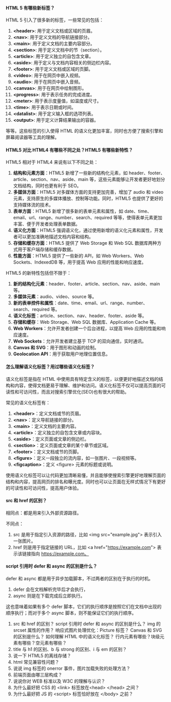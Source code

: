 <!--
 * @Author: Shu Binqi
 * @Date: 2023-02-24 21:03:48
 * @LastEditors: Shu Binqi
 * @LastEditTime: 2023-02-28 21:25:16
 * @Description: HTML 面试题
 * @Version: 1.0.0
 * @FilePath: \interviewQuestions\HTML.md
-->

#### HTML 5 有哪些新标签？

HTML 5 引入了很多新的标签，一些常见的包括：

1. **&lt;header&gt;**: 用于定义文档或区域的页眉。
1. **&lt;nav&gt;**: 用于定义文档的导航链接部分。
1. **&lt;main&gt;**: 用于定义文档的主要内容部分。
1. **&lt;section&gt;**: 用于定义文档中的节（section）。
1. **&lt;article&gt;**: 用于定义独立的自包含文章。
1. **&lt;aside&gt;**: 用于定义与文档内容相关的侧边栏内容。
1. **&lt;footer&gt;**: 用于定义文档或区域的页脚。
1. **&lt;video&gt;**: 用于在网页中嵌入视频。
1. **&lt;audio&gt;**: 用于在网页中嵌入音频。
1. **&lt;canvas&gt;**: 用于在网页中绘制图形。
1. **&lt;progress&gt;**: 用于表示任务的完成进度。
1. **&lt;meter&gt;**: 用于表示度量值，如温度或尺寸。
1. **&lt;time&gt;**: 用于表示日期或时间。
1. **&lt;datalist&gt;**: 用于定义输入框的选项列表。
1. **&lt;output&gt;**: 用于定义计算结果输出的容器。

等等。这些标签的引入使得 HTML 的语义化更加丰富，同时也方便了搜索引擎和屏幕阅读器等工具的理解。

#### HTML5 对比 HTML4 有哪些不同之处？HTML5 有哪些新特性？

HTML5 相对于 HTML4 来说有以下不同之处：

1. **结构和元素方面**：HTML5 新增了一些新的结构化元素，如 header、footer、article、section、nav、aside、main 等，这些元素能够让开发者更好地划分文档结构，同时也更有利于 SEO。
1. **多媒体方面**：HTML5 对多媒体方面的支持更加完善，增加了 audio 和 video 元素，支持原生的多媒体播放、控制等功能。同时，HTML5 也提供了更好的支持媒体流的技术。
1. **表单方面**：HTML5 新增了很多新的表单元素和属性，如 date、time、email、url、range、number、search、required 等等，使得表单元素更加丰富、便于开发者处理表单数据。
1. **语义化方面**：HTML5 强调语义化，通过使用新增的语义化元素和属性，开发者可以更加准确地描述文档内容和结构。
1. **存储和缓存方面**：HTML5 提供了 Web Storage 和 Web SQL 数据库两种方式用于客户端存储和缓存数据。
1. **性能方面**：HTML5 提供了一些新的 API，如 Web Workers、Web Sockets、IndexedDB 等，用于提高 Web 应用的性能和响应速度。

HTML5 的新特性包括但不限于：

1. **新的结构化元素**：header、footer、article、section、nav、aside、main 等。
1. **多媒体元素**：audio、video、source 等。
1. **新的表单控件和属性**：date、time、email、url、range、number、search、required 等。
1. **语义化标签**：article、section、nav、header、footer、aside 等。
1. **存储和缓存**：Web Storage、Web SQL 数据库、Application Cache 等。
1. **Web Workers**：允许开发者创建一个后台进程，以提高 Web 应用的性能和响应速度。
1. **Web Sockets**：允许开发者建立基于 TCP 的双向通信，实时通讯。
1. **Canvas 和 SVG**：用于图形和动画的绘制。
1. **Geolocation API**：用于获取用户地理位置信息。

#### 怎么理解语义化标签？用过哪些语义化标签？

语义化标签是指在 HTML 中使用具有特定含义的标签，以便更好地描述文档的结构和内容，使得文档更易于理解、维护和访问。语义化标签不仅可以提高页面的可读性和可访问性，而且对搜索引擎优化(SEO)也有很大的帮助。

常见的语义化标签有：

1. **&lt;header&gt;**：定义文档或节的页眉。
1. **&lt;nav&gt;**：定义导航链接的部分。
1. **&lt;main&gt;**：定义文档的主要内容。
1. **&lt;article&gt;**：定义独立的自包含文章或内容块。
1. **&lt;aside&gt;**：定义页面或文章的侧边栏。
1. **&lt;section&gt;**：定义页面或文章的某个章节或区域。
1. **&lt;footer&gt;**：定义文档或节的页脚。
1. **&lt;figure&gt;**：定义一段独立的流内容，如一张图片、一段视频等。
1. **&lt;figcaption&gt;**：定义 &lt;figure&gt; 元素的标题或说明。

使用语义化标签可以让代码更加清晰易懂，并且能够使搜索引擎更好地理解页面的结构和内容，提高网页的排名和曝光度。同时也可以让页面在无样式情况下有更好的可读性和可访问性，提高用户体验。

#### src 和 href 的区别？

相同点：都是用来引入外部资源路径。

不同点：

1. src 是用于指定引入资源的路径，比如 &lt;img src="example.jpg"&gt; 表示引入一张图片。
1. href 则是用于指定链接的 URL，比如 &lt;a href="https://example.com"&gt; 表示该链接指向 https://example.com。

#### script 引用时 defer 和 async 的区别是什么？

defer 和 async 都是用于异步加载脚本，不过两者的区别在于执行的时机。

1. defer 会在文档解析完毕后才会执行，
2. async 则是在下载完成后立即执行。

这也意味着如果有多个 defer 脚本，它们的执行顺序是按照它们在文档中出现的顺序执行；而对于多个 async 脚本，则不能保证它们的执行顺序。

1. src 和 href 的区别？
   script 引用时 defer 和 async 的区别是什么？
   img 的 srcset 属性的作用？
   响应式图片处理优化：Picture 标签？
   Canvas 和 SVG 的区别是什么？
   如何理解 HTML 中的语义化标签？
   行内元素有哪些？块级元素有哪些？空元素有哪些？
1. title 与 h1 的区别、b 与 strong 的区别、i 与 em 的区别？
1. 说一下 HTML5 的离线存储？
1. html 常见兼容性问题？
1. 说说 img 标签的 onerror 事件，图片加载失败的处理方法？
1. 前端页面由哪三层构成？
1. 说说你对 WEB 标准以及 W3C 的理解与认识？
1. 为什么最好把 CSS 的 &lt;link&gt; 标签放在&lt;head&gt; &lt;/head&gt; 之间？
1. 为什么最好把 JS 的 &lt;script&gt; 标签恰好放在 &lt;/body&gt; 之前？
